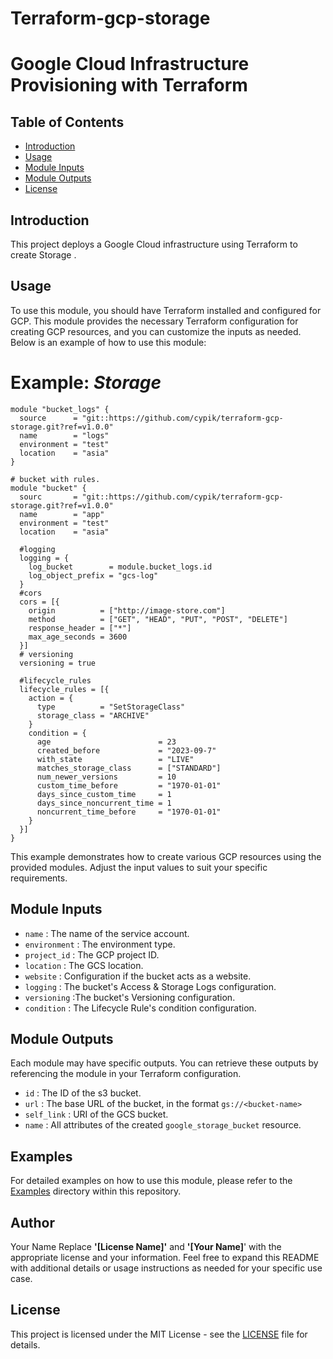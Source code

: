 # Terraform-gcp-storage
# Google Cloud Infrastructure Provisioning with Terraform
## Table of Contents

- [Introduction](#introduction)
- [Usage](#usage)
- [Module Inputs](#module-inputs)
- [Module Outputs](#module-outputs)
- [License](#license)

## Introduction
This project deploys a Google Cloud infrastructure using Terraform to create Storage .
## Usage
To use this module, you should have Terraform installed and configured for GCP. This module provides the necessary Terraform configuration for creating GCP resources, and you can customize the inputs as needed. Below is an example of how to use this module:
# Example: _Storage_
```hcl
module "bucket_logs" {
  source      = "git::https://github.com/cypik/terraform-gcp-storage.git?ref=v1.0.0"
  name        = "logs"
  environment = "test"
  location    = "asia"
}

# bucket with rules.
module "bucket" {
  sourc       = "git::https://github.com/cypik/terraform-gcp-storage.git?ref=v1.0.0"
  name        = "app"
  environment = "test"
  location    = "asia"

  #logging
  logging = {
    log_bucket        = module.bucket_logs.id
    log_object_prefix = "gcs-log"
  }
  #cors
  cors = [{
    origin          = ["http://image-store.com"]
    method          = ["GET", "HEAD", "PUT", "POST", "DELETE"]
    response_header = ["*"]
    max_age_seconds = 3600
  }]
  # versioning
  versioning = true

  #lifecycle_rules
  lifecycle_rules = [{
    action = {
      type          = "SetStorageClass"
      storage_class = "ARCHIVE"
    }
    condition = {
      age                        = 23
      created_before             = "2023-09-7"
      with_state                 = "LIVE"
      matches_storage_class      = ["STANDARD"]
      num_newer_versions         = 10
      custom_time_before         = "1970-01-01"
      days_since_custom_time     = 1
      days_since_noncurrent_time = 1
      noncurrent_time_before     = "1970-01-01"
    }
  }]
}
```
This example demonstrates how to create various GCP resources using the provided modules. Adjust the input values to suit your specific requirements.

## Module Inputs

- `name`  : The name of the service account.
- `environment` : The environment type.
- `project_id` : The GCP project ID.
- `location` : The GCS location.
- `website` : Configuration if the bucket acts as a website.
- `logging` : The bucket's Access & Storage Logs configuration.
- `versioning` :The bucket's Versioning configuration.
- `condition` : The Lifecycle Rule's condition configuration.

## Module Outputs
Each module may have specific outputs. You can retrieve these outputs by referencing the module in your Terraform configuration.

- `id` : The ID of the s3 bucket.
- `url` : The base URL of the bucket, in the format `gs://<bucket-name>`
- `self_link` : URI of the GCS bucket.
- `name` : All attributes of the created `google_storage_bucket` resource.

## Examples
For detailed examples on how to use this module, please refer to the [Examples](https://github.com/cypik/terraform-gcp-storage/tree/master/example) directory within this repository.

## Author
Your Name Replace **'[License Name]'** and **'[Your Name]**' with the appropriate license and your information. Feel free to expand this README with additional details or usage instructions as needed for your specific use case.

## License
This project is licensed under the MIT License - see the [LICENSE](https://github.com/cypik/terraform-gcp-storage/blob/master/LICENSE) file for details.
